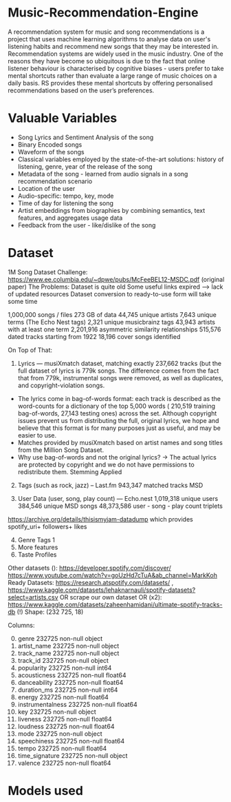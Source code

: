# Music-Recommendation-Engine

A recommendation system for music and song recommendations is a project that uses machine learning algorithms to analyse data on user's listening habits and recommend new songs that they may be interested in. 
Recommendation systems are widely used in the music industry. One of the reasons they have become so ubiquitous is due to the fact that online listener behaviour is characterised by cognitive biases - users prefer to take mental shortcuts rather than evaluate a large range of music choices on a daily basis. RS provides these mental shortcuts by offering personalised recommendations based on the user’s preferences.

# Valuable Variables

- Song Lyrics and Sentiment Analysis of the song
- Binary Encoded songs
- Waveform of the songs
- Classical variables employed by the state-of-the-art solutions: history of listening, genre, year of the release of the song 
- Metadata of the song - learned from audio signals in a song recommendation scenario
- Location of the user
- Audio-specific:  tempo, key, mode
- Time of day for listening the song
- Artist embeddings from biographies by combining semantics, text features, and aggregates usage data
- Feedback from the user - like/dislike of the song


# Dataset 

1M Song Dataset Challenge: https://www.ee.columbia.edu/~dpwe/pubs/McFeeBEL12-MSDC.pdf (original paper)
The Problems:
Dataset is quite old 
Some useful links expired —> lack of updated resources
Dataset conversion to ready-to-use form will take some time


1,000,000 songs / files
273 GB of data
44,745 unique artists
7,643 unique terms (The Echo Nest tags)
2,321 unique musicbrainz tags
43,943 artists with at least one term
2,201,916 asymmetric similarity relationships
515,576 dated tracks starting from 1922
18,196 cover songs identified

On Top of That:
1. Lyrics — musiXmatch dataset, matching exactly 237,662 tracks (but the full dataset of lyrics is 779k songs. The difference comes from the fact that from 779k, instrumental songs were removed, as well as duplicates, and copyright-violation songs. 
  - The lyrics come in bag-of-words format: each track is described as the word-counts for a dictionary of the top 5,000 words ( 210,519 training bag-of-words, 27,143 testing ones) across the set. Although copyright issues prevent us from distributing the full, original lyrics, we hope and believe that this format is for many purposes just as useful, and may be easier to use.
  - Matches provided by musiXmatch based on artist names and song titles from the Million Song Dataset.
  - Why use bag-of-words and not the original lyrics? → The actual lyrics are protected by copyright and we do not have permissions to redistribute them. 
Stemming Applied

2. Tags (such as rock, jazz) – Last.fm
943,347 matched tracks MSD

3. User Data (user, song, play count)  — Echo.nest
1,019,318 unique users
384,546 unique MSD songs
48,373,586 user - song - play count triplets

https://archive.org/details/thisismyjam-datadump which provides spotify_uri+ followers+ likes

4. Genre Tags 1
5. More features
6. Taste Profiles

Other datasets (): 
https://developer.spotify.com/discover/
https://www.youtube.com/watch?v=goUzHd7cTuA&ab_channel=MarkKoh
Ready Datasets: https://research.atspotify.com/datasets/ , https://www.kaggle.com/datasets/lehaknarnauli/spotify-datasets?select=artists.csv 
OR scrape our own dataset 
OR (x2): https://www.kaggle.com/datasets/zaheenhamidani/ultimate-spotify-tracks-db (!)
Shape: (232 725, 18)

Columns:

 0. genre             232725 non-null  object 
 1. artist_name       232725 non-null  object 
 2. track_name        232725 non-null  object 
 3. track_id          232725 non-null  object
 4. popularity        232725 non-null  int64 
 5. acousticness      232725 non-null  float64
 6. danceability      232725 non-null  float64
 7. duration_ms       232725 non-null  int64  
 8. energy            232725 non-null  float64
 9. instrumentalness  232725 non-null  float64
 10. key               232725 non-null  object 
 11. liveness          232725 non-null  float64
 12. loudness          232725 non-null  float64
 13. mode              232725 non-null  object 
 14. speechiness       232725 non-null  float64
 15. tempo             232725 non-null  float64
 16. time_signature    232725 non-null  object 
 17. valence           232725 non-null  float64
 
 # Models used
 
 
